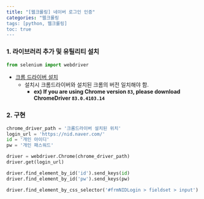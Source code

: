 ```yaml
---
title: "[웹크롤링] 네이버 로그인 인증"
categories: "웹크롤링
tags: [python, 웹크롤링]
toc: true
---
```



### 1. 라이브러리 추가 및 유틸리티 설치

```python
from selenium import webdriver
```

- [크롬 드라이버 설치](https://chromedriver.chromium.org/downloads)
  - 설치시 크롬드라이버와 설치된 크롬의 버전 일치해야 함.
    - **ex) If you are using Chrome version `83`, please download ChromeDriver `83.0.4103.14`**



### 2. 구현

```python
chrome_driver_path = '크롬드라이버 설치된 위치'
login_url = 'https://nid.naver.com/'
id = '개인 아이디'
pw = '개인 패스워드'

driver = webdriver.Chrome(chrome_driver_path)
driver.get(login_url)

driver.find_element_by_id('id').send_keys(id)
driver.find_element_by_id('pw').send_keys(pw)

driver.find_element_by_css_selector('#frmNIDLogin > fieldset > input').click()
```

